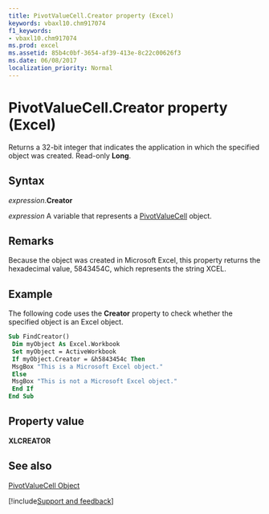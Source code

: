 ```yaml
---
title: PivotValueCell.Creator property (Excel)
keywords: vbaxl10.chm917074
f1_keywords:
- vbaxl10.chm917074
ms.prod: excel
ms.assetid: 85b4c0bf-3654-af39-413e-8c22c00626f3
ms.date: 06/08/2017
localization_priority: Normal
---
```



# PivotValueCell.Creator property (Excel)

Returns a 32-bit integer that indicates the application in which the specified object was created. Read-only  **Long**.


## Syntax

_expression_.**Creator**

_expression_ A variable that represents a [PivotValueCell](Excel.pivotvaluecell.md) object.


## Remarks

Because the object was created in Microsoft Excel, this property returns the hexadecimal value, 5843454C, which represents the string XCEL.


## Example

The following code uses the  **Creator** property to check whether the specified object is an Excel object.


```vb
Sub FindCreator() 
 Dim myObject As Excel.Workbook 
 Set myObject = ActiveWorkbook 
 If myObject.Creator = &h5843454c Then 
 MsgBox "This is a Microsoft Excel object." 
 Else 
 MsgBox "This is not a Microsoft Excel object." 
 End If 
End Sub
```


## Property value

 **XLCREATOR**


## See also



[PivotValueCell Object](Excel.pivotvaluecell.md)

[!include[Support and feedback](~/includes/feedback-boilerplate.md)]